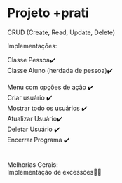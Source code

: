 # Projeto +prati 
CRUD (Create, Read, Update, Delete)

Implementações:

Classe Pessoa:heavy_check_mark:	<br />
Classe Aluno (herdada de pessoa):heavy_check_mark:	<br />


Menu com opções de ação :heavy_check_mark:	<br />
Criar usuário :heavy_check_mark:	<br />
Mostrar todo os usuários :heavy_check_mark:	<br />
Atualizar Usuário:heavy_check_mark:	<br />
Deletar Usuário :heavy_check_mark:	<br />
Encerrar Programa :heavy_check_mark:<br />
<br />
<br />
Melhorias Gerais: <br />
Implementação de excessões:construction_worker_man:	<br />

